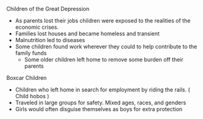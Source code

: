 

Children of the Great Depression

* As parents lost their jobs children were exposed to the realities of the economic crises. 
* Families lost houses and became homeless and transient
* Malnutrition led to diseases
* Some children found work wherever they could to help contribute to the family funds 
    * Some older children left home to remove some burden off their parents

Boxcar Children

* Children who left home in search for employment by riding the rails. ( Child hobos )
* Traveled in large groups for safety. Mixed ages, races, and genders
* Girls would often disguise themselves as boys for extra protection